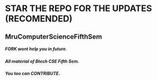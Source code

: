 # STAR THE REPO FOR THE UPDATES (RECOMENDED)
## MruComputerScienceFifthSem
##### FORK wont help you in future.
##### All material of Btech CSE Fifth Sem.
##### You too can CONTRIBUTE.
